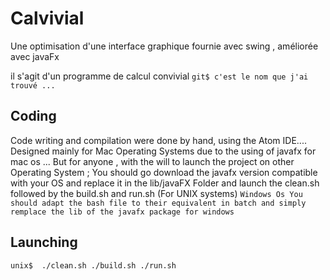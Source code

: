 # Calvivial
Une optimisation d'une interface graphique fournie avec swing , améliorée avec javaFx 


 il s'agit d'un programme de calcul convivial   `git$
 c'est le nom que j'ai trouvé ...`
## Coding
Code writing and compilation were done by hand, using the Atom IDE....
Designed mainly for Mac Operating Systems due to the using of javafx for mac os ...
But for anyone , with the will to launch the project on other Operating System ; You should go download the javafx version compatible  with your OS and replace it in the lib/javaFX Folder and launch the clean.sh followed by the build.sh and run.sh (For UNIX systems) 
`Windows Os
You should adapt the bash file to their equivalent in batch and simply remplace the lib of the javafx package for windows`

## Launching
`unix$ 
./clean.sh
./build.sh
./run.sh
`


